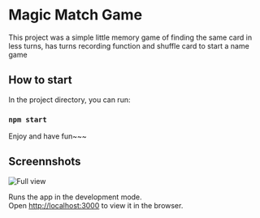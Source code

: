 # Magic Match Game

This project was a simple little memory game of finding the same card in less turns, has turns recording function
and shuffle card to start a name game

## How to start

In the project directory, you can run:

### `npm start` 
Enjoy and have fun~~~

## Screennshots

![Full view](/screenshots/game.gif)

Runs the app in the development mode.\
Open [http://localhost:3000](http://localhost:3000) to view it in the browser.


